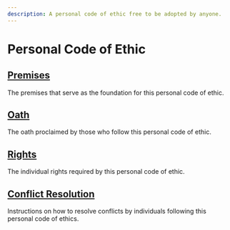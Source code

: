 ```yaml
---
description: A personal code of ethic free to be adopted by anyone.
---
```


# Personal Code of Ethic

## [Premises](premises.md)

The premises that serve as the foundation for this personal code of ethic.

## [Oath](oath.md)

The oath proclaimed by those who follow this personal code of ethic.

## [Rights](rights.md)

The individual rights required by this personal code of ethic.

## [Conflict Resolution](conflict-resolution.md)

Instructions on how to resolve conflicts by individuals following this personal code of ethics.

